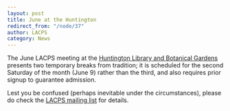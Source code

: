```yaml
---
layout: post
title: June at the Huntington
redirect_from: "/node/37"
author: LACPS
category: News
---
```


<div class="field field-name-body field-type-text-with-summary field-label-hidden"><div class="field-items"><div class="field-item even"><p>The June LACPS meeting at the <a href="http://www.huntington.org">Huntington Library and Botanical Gardens</a> presents two temporary breaks from tradition; it is scheduled for the second Saturday of the month (June 9) rather than the third, and also requires prior signup to guarantee admission.</p>
<p>Lest you be confused (perhaps inevitable under the circumstances), please do check the <a href="http://lacps.net/mailing-list">LACPS mailing list</a> for details.</p>
</div></div></div>
